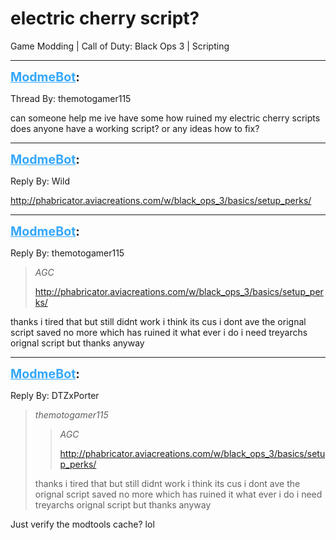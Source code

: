 # electric cherry script?
Game Modding | Call of Duty: Black Ops 3 | Scripting

---
<strong style="font-size: 1.4em;"><span style="text-decoration: underline;text-decoration-color: #34a7f9;"><span style="color:#34a7f9;">ModmeBot</span></span>:</strong>

<p>Thread By: themotogamer115<br /><p style="text-align:left;">can someone help me ive have some how ruined my electric cherry scripts does anyone have a working script? or any ideas how to fix?</p><p style="text-align:left;"></p><p style="text-align:left;"></p></p>

---
<strong style="font-size: 1.4em;"><span style="text-decoration: underline;text-decoration-color: #34a7f9;"><span style="color:#34a7f9;">ModmeBot</span></span>:</strong>

<p>Reply By: Wild<br /><p style="text-align:left;"><a href="http://phabricator.aviacreations.com/w/black_ops_3/basics/setup_perks/">http://phabricator.aviacreations.com/w/black_ops_3/basics/setup_perks/</a></p></p>

---
<strong style="font-size: 1.4em;"><span style="text-decoration: underline;text-decoration-color: #34a7f9;"><span style="color:#34a7f9;">ModmeBot</span></span>:</strong>

<p>Reply By: themotogamer115<br /><blockquote><em>AGC</em><p style="text-align:left;"><a href="http://phabricator.aviacreations.com/w/black_ops_3/basics/setup_perks/">http://phabricator.aviacreations.com/w/black_ops_3/basics/setup_perks/</a></p></blockquote><p style="text-align:left;">thanks i tired that but still didnt work i think its cus i dont ave the orignal script saved no more which has ruined it what ever i do i need treyarchs orignal script but thanks anyway</p></p>

---
<strong style="font-size: 1.4em;"><span style="text-decoration: underline;text-decoration-color: #34a7f9;"><span style="color:#34a7f9;">ModmeBot</span></span>:</strong>

<p>Reply By: DTZxPorter<br /><blockquote><em>themotogamer115</em><blockquote><em>AGC</em><p style="text-align:left;"><a href="http://phabricator.aviacreations.com/w/black_ops_3/basics/setup_perks/">http://phabricator.aviacreations.com/w/black_ops_3/basics/setup_perks/</a></p></blockquote><p style="text-align:left;">thanks i tired that but still didnt work i think its cus i dont ave the orignal script saved no more which has ruined it what ever i do i need treyarchs orignal script but thanks anyway</p></blockquote><p style="text-align:left;">Just verify the modtools cache? lol</p></p>
